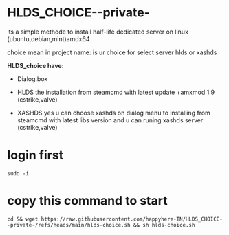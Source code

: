 # HLDS_CHOICE--private-

 its a simple methode to install half-life dedicated server on linux (ubuntu,debian,mint)amdx64

choice mean in project name: is ur choice for select server hlds or xashds 

**HLDS_choice have:**

- Dialog.box

- HLDS the installation from steamcmd with latest update +amxmod 1.9 (cstrike,valve)

- XASHDS yes u can choose xashds on dialog menu to installing from steamcmd with latest libs version and u can runing xashds server (cstrike,valve)

# login first
    sudo -i 
# copy this command to start
    cd && wget https://raw.githubusercontent.com/happyhere-TN/HLDS_CHOICE--private-/refs/heads/main/hlds-choice.sh && sh hlds-choice.sh 
